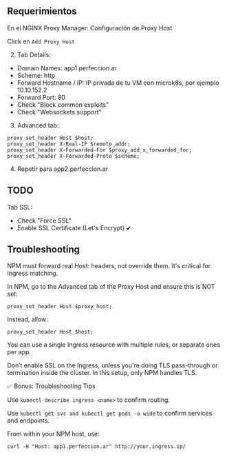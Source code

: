 ## Requerimientos

En el NGINX Proxy Manager: Configuración de Proxy Host

Click en `Add Proxy Host`

2. Tab Details:

- Domain Names: app1.perfeccion.ar
- Scheme: http
- Forward Hostname / IP: IP privada de tu VM con microk8s, por ejemplo 10.10.152.2
- Forward Port: 80
- Check "Block common exploits"
- Check "Websockets support"

3. Advanced tab:

```nginx
proxy_set_header Host $host;
proxy_set_header X-Real-IP $remote_addr;
proxy_set_header X-Forwarded-For $proxy_add_x_forwarded_for;
proxy_set_header X-Forwarded-Proto $scheme;
```

4. Repetir para app2.perfeccion.ar

## TODO

Tab SSL: 

- Check "Force SSL"
- Enable SSL Certificate (Let's Encrypt) ✔

## Troubleshooting

NPM must forward real Host: headers, not override them. It's critical for Ingress matching.

In NPM, go to the Advanced tab of the Proxy Host and ensure this is NOT set:

    proxy_set_header Host $proxy_host;

Instead, allow:

    proxy_set_header Host $host;

You can use a single Ingress resource with multiple rules, or separate ones per app.

Don’t enable SSL on the Ingress, unless you're doing TLS pass-through or termination inside the cluster. In this setup, only NPM handles TLS.

✅ Bonus: Troubleshooting Tips

Use `kubectl describe ingress <name>` to confirm routing.

Use `kubectl get svc and kubectl get pods -o wide` to confirm services and endpoints.

From within your NPM host, use:

    curl -H "Host: app1.perfeccion.ar" http://your.ingress.ip/
